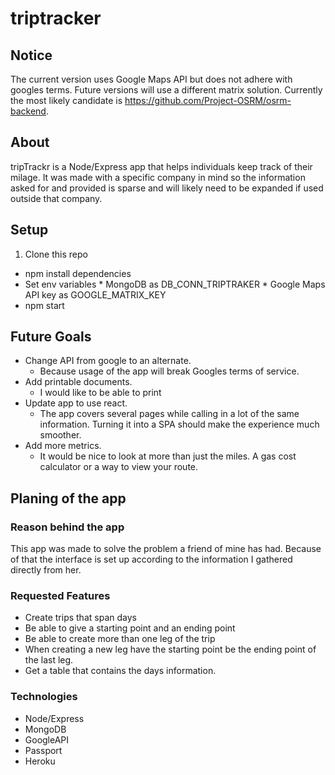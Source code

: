 # triptracker

## Notice

The current version uses Google Maps API but does not adhere with googles terms. Future versions will use a different matrix solution. Currently the most likely candidate is https://github.com/Project-OSRM/osrm-backend.
## About
tripTrackr is a Node/Express app that helps individuals keep track of their milage. It was made with a specific company in mind so the information asked for and provided is sparse and will likely need to be expanded if used outside that company.

## Setup
  1. Clone this repo
  *  npm install dependencies
  *  Set env variables
    * MongoDB as DB_CONN_TRIPTRAKER
    * Google Maps API key as GOOGLE_MATRIX_KEY
  * npm start

## Future Goals
  * Change API from google to an alternate.
    * Because usage of the app will break Googles terms of service.
  * Add printable documents.
    * I would like to be able to print
  * Update app to use react.
    * The app covers several pages while calling in a lot of the same information. Turning it into a SPA should make the experience much smoother.
  * Add more metrics.
    * It would be nice to look at more than just the miles. A gas cost calculator or a way to view your route.

## Planing of the app

### Reason behind the app
This app was made to solve the problem a friend of mine has had. Because of that the interface is set up according to the information I gathered directly from her.

### Requested Features
  * Create trips that span days
  * Be able to give a starting point and an ending point
  * Be able to create more than one leg of the trip
  * When creating a new leg have the starting point be the ending point of the last leg.
  * Get a table that contains the days information.

### Technologies
  * Node/Express
  * MongoDB
  * GoogleAPI
  * Passport
  * Heroku

